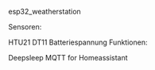 esp32_weatherstation


Sensoren:

HTU21
DT11
Batteriespannung
Funktionen:

Deepsleep
MQTT for Homeassistant
